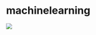 # machinelearning
![](https://www.adamglobal.com/blogs/wp-content/uploads/2019/05/What-is-machine-learning_Definition.jpg)
